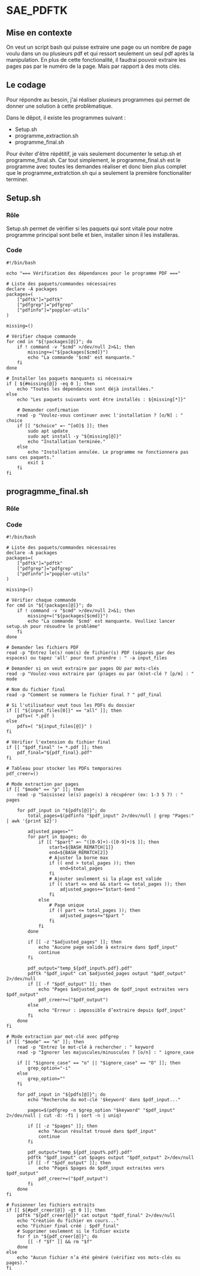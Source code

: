 # SAE_PDFTK

## Mise en contexte

On veut un script bash qui puisse extraire une page ou un nombre de page voulu dans un ou plusieurs pdf et qui ressort seulement un seul pdf après la manipulation. 
En plus de cette fonctionalité, il faudrai pouvoir extraire les pages pas par le numéro de la page. Mais par rapport à des mots clés. 

## Le codage

Pour répondre au besoin, j'ai réaliser plusieurs programmes qui permet de donner une solution à cette problèmatique. 

Dans le dêpot, il existe les programmes suivant :

- Setup.sh
- programme_extraction.sh
- programme_final.sh

Pour éviter d'être répétitif, je vais seulement documenter le setup.sh et programme_final.sh. Car tout simplement, le programme_final.sh est le programme avec toutes les demandes réaliser et donc bien plus complet que le  programme_extratction.sh qui a seulement la première fonctionaliter terminer. 

## Setup.sh 

### Rôle

Setup.sh permet de vérifier si les paquets qui sont vitale pour notre programme principal sont belle et bien, installer sinon il les installeras.

### Code 

```
#!/bin/bash

echo "=== Vérification des dépendances pour le programme PDF ==="

# Liste des paquets/commandes nécessaires
declare -A packages
packages=( 
    ["pdftk"]="pdftk"
    ["pdfgrep"]="pdfgrep"
    ["pdfinfo"]="poppler-utils"
)

missing=()

# Vérifier chaque commande
for cmd in "${!packages[@]}"; do
    if ! command -v "$cmd" >/dev/null 2>&1; then
        missing+=("${packages[$cmd]}")
        echo "La commande '$cmd' est manquante."
    fi
done

# Installer les paquets manquants si nécessaire
if [ ${#missing[@]} -eq 0 ]; then
    echo "Toutes les dépendances sont déjà installées."
else
    echo "Les paquets suivants vont être installés : ${missing[*]}"
    
    # Demander confirmation
    read -p "Voulez-vous continuer avec l'installation ? [o/N] : " choice
    if [[ "$choice" =~ ^[oO]$ ]]; then
        sudo apt update
        sudo apt install -y "${missing[@]}"
        echo "Installation terminée."
    else
        echo "Installation annulée. Le programme ne fonctionnera pas sans ces paquets."
        exit 1
    fi
fi
```

## progragmme_final.sh

### Rôle 



### Code 

```
#!/bin/bash

# Liste des paquets/commandes nécessaires
declare -A packages
packages=( 
    ["pdftk"]="pdftk"
    ["pdfgrep"]="pdfgrep"
    ["pdfinfo"]="poppler-utils"
)

missing=()

# Vérifier chaque commande
for cmd in "${!packages[@]}"; do
    if ! command -v "$cmd" >/dev/null 2>&1; then
        missing+=("${packages[$cmd]}")
        echo "La commande '$cmd' est manquante. Veulliez lancer setup.sh pour résoudre le problème"
    fi
done

# Demander les fichiers PDF
read -p "Entrez le(s) nom(s) de fichier(s) PDF (séparés par des espaces) ou tapez 'all' pour tout prendre : " -a input_files

# Demander si on veut extraire par pages OU par mots-clés
read -p "Voulez-vous extraire par (p)ages ou par (m)ot-clé ? [p/m] : " mode

# Nom du fichier final
read -p "Comment se nommera le fichier final ? " pdf_final

# Si l'utilisateur veut tous les PDFs du dossier
if [[ "${input_files[0]}" == "all" ]]; then
    pdfs=( *.pdf )
else
    pdfs=( "${input_files[@]}" )
fi

# Vérifier l'extension du fichier final
if [[ "$pdf_final" != *.pdf ]]; then
    pdf_final="${pdf_final}.pdf"
fi

# Tableau pour stocker les PDFs temporaires
pdf_creer=()

# Mode extraction par pages
if [[ "$mode" == "p" ]]; then
    read -p "Saisissez le(s) page(s) à récupérer (ex: 1-3 5 7) : " pages

    for pdf_input in "${pdfs[@]}"; do
        total_pages=$(pdfinfo "$pdf_input" 2>/dev/null | grep "Pages:" | awk '{print $2}')

        adjusted_pages=""
        for part in $pages; do
            if [[ "$part" =~ ^([0-9]+)-([0-9]+)$ ]]; then
                start=${BASH_REMATCH[1]}
                end=${BASH_REMATCH[2]}
                # Ajuster la borne max
                if (( end > total_pages )); then
                    end=$total_pages
                fi
                # Ajouter seulement si la plage est valide
                if (( start <= end && start <= total_pages )); then
                    adjusted_pages+="$start-$end "
                fi
            else
                # Page unique
                if (( part <= total_pages )); then
                    adjusted_pages+="$part "
                fi
            fi
        done

        if [[ -z "$adjusted_pages" ]]; then
            echo "Aucune page valide à extraire dans $pdf_input"
            continue
        fi

        pdf_output="temp_${pdf_input%.pdf}.pdf"
        pdftk "$pdf_input" cat $adjusted_pages output "$pdf_output" 2>/dev/null
        if [[ -f "$pdf_output" ]]; then
            echo "Pages $adjusted_pages de $pdf_input extraites vers $pdf_output"
            pdf_creer+=("$pdf_output")
        else
            echo "Erreur : impossible d’extraire depuis $pdf_input"
        fi
    done
fi

# Mode extraction par mot-clé avec pdfgrep
if [[ "$mode" == "m" ]]; then
    read -p "Entrez le mot-clé à rechercher : " keyword
    read -p "Ignorer les majuscules/minuscules ? [o/n] : " ignore_case

    if [[ "$ignore_case" == "o" || "$ignore_case" == "O" ]]; then
        grep_option="-i"
    else
        grep_option=""
    fi

    for pdf_input in "${pdfs[@]}"; do
        echo "Recherche du mot-clé '$keyword' dans $pdf_input..."

        pages=$(pdfgrep -n $grep_option "$keyword" "$pdf_input" 2>/dev/null | cut -d: -f1 | sort -n | uniq)

        if [[ -z "$pages" ]]; then
            echo "Aucun résultat trouvé dans $pdf_input"
            continue
        fi

        pdf_output="temp_${pdf_input%.pdf}.pdf"
        pdftk "$pdf_input" cat $pages output "$pdf_output" 2>/dev/null
        if [[ -f "$pdf_output" ]]; then
            echo "Pages $pages de $pdf_input extraites vers $pdf_output"
            pdf_creer+=("$pdf_output")
        fi
    done
fi

# Fusionner les fichiers extraits
if [[ ${#pdf_creer[@]} -gt 0 ]]; then
    pdftk "${pdf_creer[@]}" cat output "$pdf_final" 2>/dev/null
    echo "Création du fichier en cours..."
    echo "Fichier final créé : $pdf_final"
    # Supprimer seulement si le fichier existe
    for f in "${pdf_creer[@]}"; do
        [[ -f "$f" ]] && rm "$f"
    done
else
    echo "Aucun fichier n’a été généré (vérifiez vos mots-clés ou pages)."
fi
```

